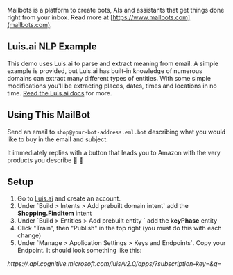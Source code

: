 Mailbots is a platform to create bots, AIs and assistants that get things done right from your inbox. Read more at [https://www.mailbots.com](mailbots.com).

## Luis.ai NLP Example

This demo uses Luis.ai to parse and extract meaning from email. A simple example is provided, but Luis.ai
has built-in knowledge of numerous domains can extract many different types of entities. With some simple modifications
you'll be extracting places, dates, times and locations in no time. [Read the Luis.ai docs](https://docs.microsoft.com/en-us/azure/cognitive-services/luis/) for more.

## Using This MailBot

Send an email to `shop@your-bot-address.eml.bot` describing what you would like to buy in the email and subject.

It immediately replies with a button that leads you to Amazon with the very products you describe 🎩 🐇

## Setup

1. Go to [Luis.ai](https://www.luis.ai) and create an account.
1. Under \`Build > Intents > Add prebuilt domain intent\` add the **Shopping.FindItem** intent
1. Under \`Build > Entities > Add prebuilt entity \` add the **keyPhase** entity
1. Click "Train", then "Publish" in the top right (you must do this with each change)
1. Under \`Manage > Application Settings > Keys and Endpoints\`. Copy your Endpoint. It should look something like this:

_https://<region>.api.cognitive.microsoft.com/luis/v2.0/apps/<appID>?subscription-key=<YOUR-KEY>&q=_
